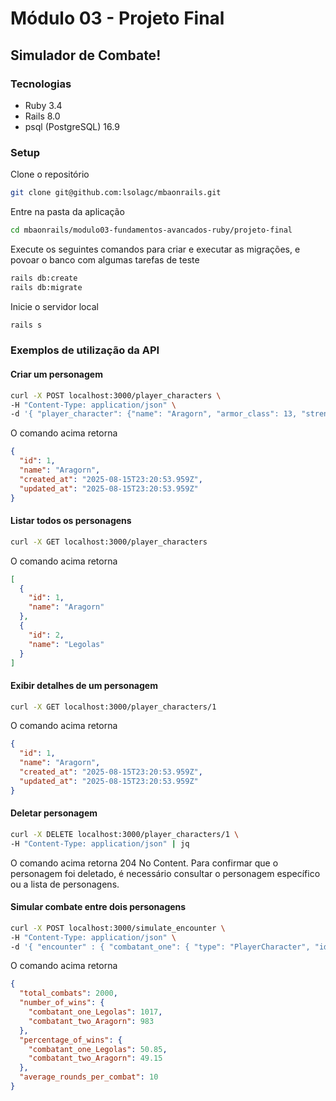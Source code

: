 # Módulo 03 - Projeto Final

## Simulador de Combate!

### Tecnologias

- Ruby 3.4
- Rails 8.0
- psql (PostgreSQL) 16.9

### Setup

Clone o repositório
```bash
git clone git@github.com:lsolagc/mbaonrails.git
```

Entre na pasta da aplicação
```bash
cd mbaonrails/modulo03-fundamentos-avancados-ruby/projeto-final
```

Execute os seguintes comandos para criar e executar as migrações, e povoar o banco com algumas tarefas de teste
```bash
rails db:create
rails db:migrate
```

Inicie o servidor local
```bash
rails s
```

### Exemplos de utilização da API

#### Criar um personagem
```bash
curl -X POST localhost:3000/player_characters \
-H "Content-Type: application/json" \
-d '{ "player_character": {"name": "Aragorn", "armor_class": 13, "strength": 15, "dexterity": 12, "constitution": 14, "intelligence": 9, "wisdom": 11, "charisma": 10, "max_hitpoints": 20}}'
```

O comando acima retorna
```json
{
  "id": 1,
  "name": "Aragorn",
  "created_at": "2025-08-15T23:20:53.959Z",
  "updated_at": "2025-08-15T23:20:53.959Z"
}
```

#### Listar todos os personagens
```bash
curl -X GET localhost:3000/player_characters
```

O comando acima retorna
```json
[
  {
    "id": 1,
    "name": "Aragorn"
  },
  {
    "id": 2,
    "name": "Legolas"
  }
]
```

#### Exibir detalhes de um personagem
```bash
curl -X GET localhost:3000/player_characters/1
```

O comando acima retorna
```json
{
  "id": 1,
  "name": "Aragorn",
  "created_at": "2025-08-15T23:20:53.959Z",
  "updated_at": "2025-08-15T23:20:53.959Z"
}
```

#### Deletar personagem
```bash
curl -X DELETE localhost:3000/player_characters/1 \
-H "Content-Type: application/json" | jq
```

O comando acima retorna 204 No Content. Para confirmar que o personagem foi deletado, é necessário consultar o personagem específico ou a lista de personagens.

#### Simular combate entre dois personagens
```bash
curl -X POST localhost:3000/simulate_encounter \
-H "Content-Type: application/json" \
-d '{ "encounter" : { "combatant_one": { "type": "PlayerCharacter", "id": 2 }, "combatant_two": { "type": "PlayerCharacter", "id": 3 } } }' | jq
```

O comando acima retorna
```json
{
  "total_combats": 2000,
  "number_of_wins": {
    "combatant_one_Legolas": 1017,
    "combatant_two_Aragorn": 983
  },
  "percentage_of_wins": {
    "combatant_one_Legolas": 50.85,
    "combatant_two_Aragorn": 49.15
  },
  "average_rounds_per_combat": 10
}
```
